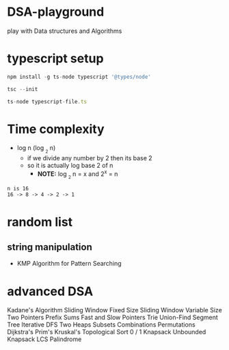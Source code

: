 # DSA-playground
play with Data structures and Algorithms

# typescript setup
```ts
npm install -g ts-node typescript '@types/node'

tsc --init

ts-node typescript-file.ts
```

# Time complexity
- log n (log <sub><sub>2</sub></sub> n)
  - if we divide any number by 2 then its base 2
  - so it is actually log base 2 of n
    - <b>NOTE:</b> log <sub><sub>2</sub></sub> n = x and 2<sup>x</sup> = n
```
n is 16
16 -> 8 -> 4 -> 2 -> 1
```

# random list

## string manipulation
- KMP Algorithm for Pattern Searching

# advanced DSA
Kadane's Algorithm
Sliding Window Fixed Size
Sliding Window Variable Size
Two Pointers
Prefix Sums
Fast and Slow Pointers
Trie
Union-Find
Segment Tree
Iterative DFS
Two Heaps
Subsets
Combinations
Permutations
Dijkstra's
Prim's
Kruskal's
Topological Sort
0 / 1 Knapsack
Unbounded Knapsack
LCS
Palindrome
